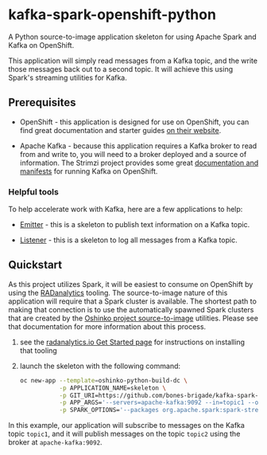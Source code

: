 # kafka-spark-openshift-python

A Python source-to-image application skeleton for using Apache Spark and
Kafka on OpenShift.

This application will simply read messages from a Kafka topic, and
the write those messages back out to a second topic. It will achieve this
using Spark's streaming utilities for Kafka.

## Prerequisites

* OpenShift - this application is designed for use on OpenShift, you can find
  great documentation and starter guides
  [on their website](https://docs.openshift.org/latest/getting_started/index.html).

* Apache Kafka - because this application requires a Kafka broker to read from
  and write to, you will need to a broker deployed and a source of
  information. The Strimzi project provides some great
  [documentation and manifests](http://strimzi.io/) for running Kafka on
  OpenShift.

### Helpful tools

To help accelerate work with Kafka, here are a few applications to help:

* [Emitter](https://github.com/bones-brigade/kafka-openshift-python-emitter) -
  this is a skeleton to publish text information on a Kafka topic.

* [Listener](https://github.com/bones-brigade/kafka-openshift-python-listener) -
  this is a skeleton to log all messages from a Kafka topic.

## Quickstart

As this project utilizes Spark, it will be easiest to consume on OpenShift by
using the [RADanalytics](https://radanalytics.io) tooling. The source-to-image
nature of this application will require that a Spark cluster is available. The
shortest path to making that connection is to use the automatically spawned
Spark clusters that are created by the
[Oshinko project source-to-image](https://github.com/radanalyticsio/oshinko-s2i)
utilities. Please see that documentation for more information about this
process.

1. see the [radanalytics.io Get Started page](https://radanalytics.io/get-started)
   for instructions on installing that tooling

1. launch the skeleton with the following command:
   ```bash
   oc new-app --template=oshinko-python-build-dc \
              -p APPLICATION_NAME=skeleton \
              -p GIT_URI=https://github.com/bones-brigade/kafka-spark-openshift-python \
              -p APP_ARGS='--servers=apache-kafka:9092 --in=topic1 --out=topic2'  \
              -p SPARK_OPTIONS='--packages org.apache.spark:spark-streaming-kafka-0-8_2.11:2.1.0'
   ```

In this example, our application will subscribe to messages on the Kafka topic
`topic1`, and it will publish messages on the topic `topic2` using the broker
at `apache-kafka:9092`.
